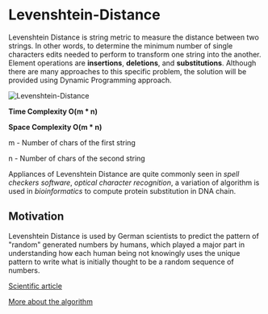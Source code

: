 # Levenshtein-Distance
Levenshtein Distance is string metric to measure the distance between two strings. In other words, to determine the minimum number of single characters edits needed to perform to transform one string into the another. Element operations are **insertions**, **deletions**, and **substitutions**. Although there are many approaches to this specific problem, the solution will be provided using Dynamic Programming approach.

![Levenshtein-Distance](http://www.levenshtein.net/images/levenshtein_meilenstein_matrix.gif)

**Time Complexity    O(m * n)**

**Space Complexity   O(m * n)**

m - Number of chars of the first string

n - Number of chars of the second string

Appliances of Levenshtein Distance are quite commonly seen in *spell checkers software*, *optical character recognition*, a variation of algorithm is used in *bioinformatics* to compute protein substitution in DNA chain.

## Motivation
Levenshtein Distance is used by German scientists to predict the pattern of "random" generated numbers by humans, which played a major part in understanding how each human being not knowingly uses the unique pattern to write what is initially thought to be a random sequence of numbers.

[Scientific article](https://journals.plos.org/plosone/article?id=10.1371%2Fjournal.pone.0041531&fbclid=IwAR1K1n3e4vOAeKhxZc-UGroLD1_64vG1mKdn53pfd4HbIkfCgGhi1o0sv5Y)

[More about the algorithm](https://en.wikipedia.org/wiki/Levenshtein_distance)

